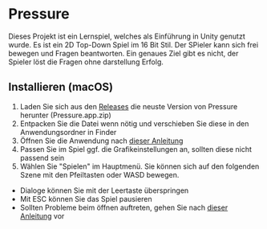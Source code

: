 # Pressure
Dieses Projekt ist ein Lernspiel, welches als Einführung in Unity genutzt wurde. Es ist ein 2D Top-Down Spiel im 16 Bit Stil. Der SPieler kann sich frei bewegen und Fragen beantworten. Ein genaues Ziel gibt es nicht, der Spieler löst die Fragen ohne darstellung Erfolg.

## Installieren (macOS)
1. Laden Sie sich aus den [Releases](https://github.com/WireDev-IT/Pressure/releases) die neuste Version von Pressure herunter (Pressure.app.zip)
2. Entpacken Sie die Datei wenn nötig und verschieben Sie diese in den Anwendungsordner in Finder
3. Öffnen Sie die Anwendung nach [dieser Anleitung](https://support.apple.com/de-de/guide/mac-help/mh40616/mac)
4. Passen Sie im Spiel ggf. die Grafikeinstellungen an, sollten diese nicht passend sein
5. Wählen Sie "Spielen" im Hauptmenü. Sie können sich auf den folgenden Szene mit den Pfeiltasten oder WASD bewegen.

- Dialoge können Sie mit der Leertaste überspringen
- Mit ESC können Sie das Spiel pausieren
- Sollten Probleme beim öffnen auftreten, gehen Sie nach [dieser Anleitung](https://support.apple.com/de-de/HT202491) vor
